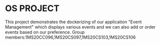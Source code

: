# OS PROJECT
This project demonstrates the dockerizing of our application "Event Management" which displays various events and we can also add or order events based on our preference.
Group members:1MS20CC096,1MS20CS097,1MS20CS103,1MS20CS106
